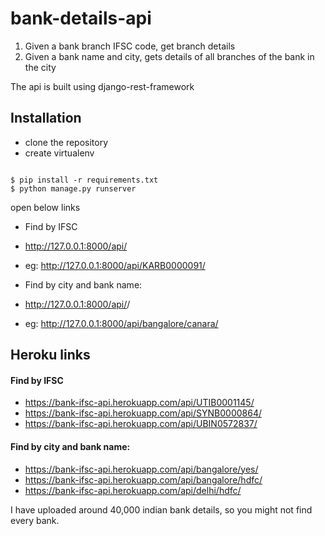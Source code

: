 # bank-details-api

1. Given a bank branch IFSC code, get branch details
2. Given a bank name and city, gets details of all branches of the bank in the city

The api is built using django-rest-framework

## Installation

* clone the repository
* create virtualenv

```

$ pip install -r requirements.txt
$ python manage.py runserver

```

open below links
* Find by IFSC 
* http://127.0.0.1:8000/api/<ifsc code>
* eg: http://127.0.0.1:8000/api/KARB0000091/


* Find by city and bank name:
* http://127.0.0.1:8000/api/<city>/<bank name >
* eg: http://127.0.0.1:8000/api/bangalore/canara/

## Heroku links
#### Find by IFSC
- https://bank-ifsc-api.herokuapp.com/api/UTIB0001145/
- https://bank-ifsc-api.herokuapp.com/api/SYNB0000864/
- https://bank-ifsc-api.herokuapp.com/api/UBIN0572837/


#### Find by city and bank name:
* https://bank-ifsc-api.herokuapp.com/api/bangalore/yes/
* https://bank-ifsc-api.herokuapp.com/api/bangalore/hdfc/
* https://bank-ifsc-api.herokuapp.com/api/delhi/hdfc/

I have uploaded around 40,000 indian bank details, so you might not find every bank.

